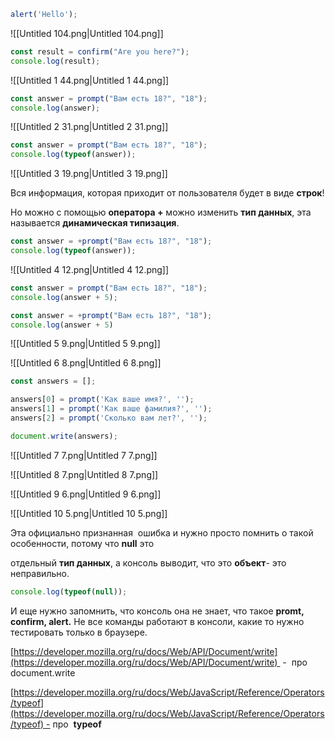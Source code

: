   

```JavaScript
alert('Hello');
```

![[Untitled 104.png|Untitled 104.png]]

```JavaScript
const result = confirm("Are you here?");
console.log(result);
```

![[Untitled 1 44.png|Untitled 1 44.png]]

```JavaScript
const answer = prompt("Вам есть 18?", "18");
console.log(answer);
```

![[Untitled 2 31.png|Untitled 2 31.png]]

```JavaScript
const answer = prompt("Вам есть 18?", "18");
console.log(typeof(answer));
```

![[Untitled 3 19.png|Untitled 3 19.png]]

Вся информация, которая приходит от пользователя будет в виде **строк**!

Но можно с помощью **оператора +** можно изменить **тип данных**, эта называется **динамическая типизация**.

```JavaScript
const answer = +prompt("Вам есть 18?", "18");
console.log(typeof(answer));
```

![[Untitled 4 12.png|Untitled 4 12.png]]

```JavaScript
const answer = prompt("Вам есть 18?", "18");
console.log(answer + 5);

const answer = +prompt("Вам есть 18?", "18");
console.log(answer + 5)
```

![[Untitled 5 9.png|Untitled 5 9.png]]

![[Untitled 6 8.png|Untitled 6 8.png]]

```JavaScript
const answers = [];

answers[0] = prompt('Как ваше имя?', '');
answers[1] = prompt('Как ваше фамилия?', '');
answers[2] = prompt('Сколько вам лет?', '');

document.write(answers);
```

![[Untitled 7 7.png|Untitled 7 7.png]]

![[Untitled 8 7.png|Untitled 8 7.png]]

![[Untitled 9 6.png|Untitled 9 6.png]]

![[Untitled 10 5.png|Untitled 10 5.png]]

Эта официально признанная  ошибка и нужно просто помнить о такой особенности, потому что **null** это

отдельный **тип данных**, а консоль выводит, что это **объект**- это неправильно.

```JavaScript
console.log(typeof(null));
```

  

И еще нужно запомнить, что консоль она не знает, что такое **promt, confirm, alert.** Не все команды работают в консоли, какие то нужно тестировать только в браузере.

[https://developer.mozilla.org/ru/docs/Web/API/Document/write](https://developer.mozilla.org/ru/docs/Web/API/Document/write)  -  про  document.write

[https://developer.mozilla.org/ru/docs/Web/JavaScript/Reference/Operators/typeof](https://developer.mozilla.org/ru/docs/Web/JavaScript/Reference/Operators/typeof) - про  **typeof**